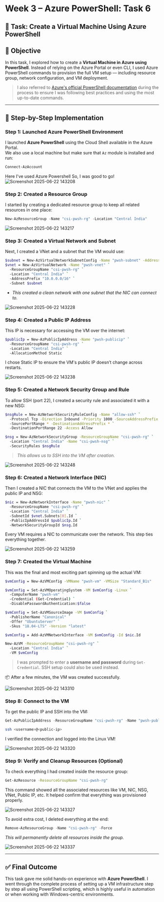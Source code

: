 
# Week 3 – Azure PowerShell: Task 6

## 📌 Task: Create a Virtual Machine Using Azure PowerShell

## 🎯 Objective

In this task, I explored how to create a **Virtual Machine in Azure using PowerShell**. Instead of relying on the Azure Portal or even CLI, I used Azure PowerShell commands to provision the full VM setup — including resource group, network configuration, and VM deployment.

>  I also referred to [Azure's official PowerShell documentation](https://learn.microsoft.com/powershell/azure/new-azureps-module-az) during the process to ensure I was following best practices and using the most up-to-date commands.

---

## 🧩 Step-by-Step Implementation

### Step 1: Launched Azure PowerShell Environment

I launched **Azure PowerShell** using the Cloud Shell available in the Azure Portal.  
We also use a local machine but make sure that `Az` module is installed and run:

```powershell
Connect-AzAccount
```

Here I've used Azure Powershell So, I was good to go!
![Screenshot 2025-06-22 143208](https://github.com/user-attachments/assets/b4abc0e0-3e53-4e1c-a5e2-79a6882cbe7a)


### Step 2: Created a Resource Group

I started by creating a dedicated resource group to keep all related resources in one place:

```powershell
New-AzResourceGroup -Name "csi-pwsh-rg" -Location "Central India"
```
![Screenshot 2025-06-22 143217](https://github.com/user-attachments/assets/89aad271-f439-4490-90d0-115a058a6453)


### Step 3: Created a Virtual Network and Subnet

Next, I created a VNet and a subnet that the VM would use:

```bash
$subnet = New-AzVirtualNetworkSubnetConfig -Name "pwsh-subnet" -AddressPrefix "10.0.0.0/24"
$vnet = New-AzVirtualNetwork -Name "pwsh-vnet" `
  -ResourceGroupName "csi-pwsh-rg" `
  -Location "Central India" `
  -AddressPrefix "10.0.0.0/16" `
  -Subnet $subnet
```
- *This created a clean network with one subnet that the NIC can connect to.*

![Screenshot 2025-06-22 143228](https://github.com/user-attachments/assets/6769dafa-a5c5-489b-9195-8c0f4203d63b)


### Step 4: Created a Public IP Address

This IP is necessary for accessing the VM over the internet:

```bash
$publicIp = New-AzPublicIpAddress -Name "pwsh-publicip" `
  -ResourceGroupName "csi-pwsh-rg" `
  -Location "Central India" `
  -AllocationMethod Static
```

I chose Static IP to ensure the VM's public IP doesn’t change across restarts.

![Screenshot 2025-06-22 143238](https://github.com/user-attachments/assets/013518fa-90d2-4ad9-9d60-0e38dc4d1f97)


### Step 5: Created a Network Security Group and Rule

To allow SSH (port 22), I created a security rule and associated it with a new NSG:

```bash
$nsgRule = New-AzNetworkSecurityRuleConfig -Name "allow-ssh" `
  -Protocol Tcp -Direction Inbound -Priority 1000 -SourceAddressPrefix * `
  -SourcePortRange * -DestinationAddressPrefix * `
  -DestinationPortRange 22 -Access Allow

$nsg = New-AzNetworkSecurityGroup -ResourceGroupName "csi-pwsh-rg" `
  -Location "Central India" -Name "csi-pwsh-nsg" `
  -SecurityRules $nsgRule
```

> *This allows us to SSH into the VM after creation.*

![Screenshot 2025-06-22 143248](https://github.com/user-attachments/assets/12b8ccd5-5ba3-4076-9ea8-313684254cad)

### Step 6: Created a Network Interface (NIC)

Then I created a NIC that connects the VM to the VNet and applies the public IP and NSG:

```bash
$nic = New-AzNetworkInterface -Name "pwsh-nic" `
  -ResourceGroupName "csi-pwsh-rg" `
  -Location "Central India" `
  -SubnetId $vnet.Subnets[0].Id `
  -PublicIpAddressId $publicIp.Id `
  -NetworkSecurityGroupId $nsg.Id
```

Every VM requires a NIC to communicate over the network. This step ties everything together.

![Screenshot 2025-06-22 143259](https://github.com/user-attachments/assets/97e2a6b4-1a75-4d1b-b0c8-6f31c27d05e0)


### Step 7: Created the Virtual Machine

This was the final and most exciting part spinning up the actual VM:

```bash
$vmConfig = New-AzVMConfig -VMName "pwsh-vm" -VMSize "Standard_B1s"

$vmConfig = Set-AzVMOperatingSystem -VM $vmConfig -Linux `
  -ComputerName "pwsh-vm" `
  -Credential (Get-Credential) `
  -DisablePasswordAuthentication:$false

$vmConfig = Set-AzVMSourceImage -VM $vmConfig `
  -PublisherName "Canonical" `
  -Offer "UbuntuServer" `
  -Skus "18.04-LTS" -Version "latest"

$vmConfig = Add-AzVMNetworkInterface -VM $vmConfig -Id $nic.Id

New-AzVM -ResourceGroupName "csi-pwsh-rg" `
  -Location "Central India" `
  -VM $vmConfig
```

> I was prompted to enter a **username and password** during `Get-Credential`. SSH setup could also be used instead.

📦 After a few minutes, the VM was created successfully.

![Screenshot 2025-06-22 143310](https://github.com/user-attachments/assets/c7d4a8ce-c585-4b7e-99b0-1e0a1fe484fa)


### Step 8: Connect to the VM

To get the public IP and SSH into the VM:

```powershell
Get-AzPublicIpAddress -ResourceGroupName "csi-pwsh-rg" -Name "pwsh-publicip"
```

```bash
ssh <username>@<public-ip>
```

I verified the connection and logged into the Linux VM!

![Screenshot 2025-06-22 143320](https://github.com/user-attachments/assets/1a184313-119e-4987-9103-a67961ba4303)


### Step 9: Verify and Cleanup Resources (Optional)

To check everything I had created inside the resource group:

```bash
Get-AzResource -ResourceGroupName "csi-pwsh-rg" 
```
This command showed all the associated resources like VM, NIC, NSG, VNet, Public IP, etc. It helped confirm that everything was provisioned properly.

![Screenshot 2025-06-22 143327](https://github.com/user-attachments/assets/f2113cb8-d9bc-469b-9be4-868045f62a7f)


To avoid extra cost, I deleted everything at the end:

```powershell
Remove-AzResourceGroup -Name "csi-pwsh-rg" -Force
```
*This will permanently delete all resources inside the group.*

![Screenshot 2025-06-22 143337](https://github.com/user-attachments/assets/370227b7-f57c-476e-9ee8-9d85844f1845)


---

## ✅ Final Outcome

This task gave me solid hands-on experience with **Azure PowerShell**. I went through the complete process of setting up a VM infrastructure step by step all using PowerShell scripting, which is highly useful in automation or when working with Windows-centric environments.
